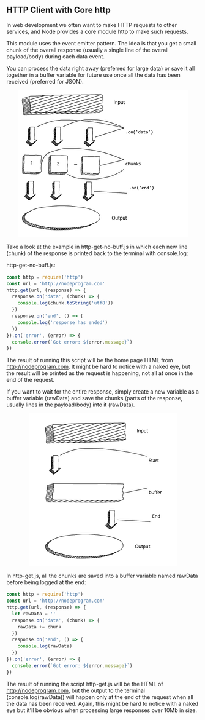 ## HTTP Client with Core http

In web development we often want to make HTTP requests to other services, and Node provides a core module http to make such requests.

This module uses the event emitter pattern. The idea is that you get a small chunk of the overall response (usually a single line of the overall payload/body) during each data event.

You can process the data right away (preferred for large data) or save it all together in a buffer variable for future use once all the data has been received (preferred for JSON).

<p align='center'>
  <img src='images/node-streams.png' />
</p>

Take a look at the example in http-get-no-buff.js in which each new line (chunk) of the response is printed back to the terminal with console.log:

http-get-no-buff.js:

```JavaScript
const http = require('http')
const url = 'http://nodeprogram.com'
http.get(url, (response) => {
  response.on('data', (chunk) => {
    console.log(chunk.toString('utf8'))
  })
  response.on('end', () => {
    console.log('response has ended')
  })
}).on('error', (error) => {
  console.error(`Got error: ${error.message}`)
})
```

The result of running this script will be the home page HTML from http://nodeprogram.com. It might be hard to notice with a naked eye, but the result will be printed as the request is happening, not all at once in the end of the request.

If you want to wait for the entire response, simply create a new variable as a buffer variable (rawData) and save the chunks (parts of the response, usually lines in the payload/body) into it (rawData).

<p align='center'>
  <img src='images/node-buffer.png' />
</p>

In http-get.js, all the chunks are saved into a buffer variable named rawData before being logged at the end:

```JavaScript
const http = require('http')
const url = 'http://nodeprogram.com'
http.get(url, (response) => {
  let rawData = ''
  response.on('data', (chunk) => {
    rawData += chunk
  })
  response.on('end', () => {
    console.log(rawData)
  })
}).on('error', (error) => {
  console.error(`Got error: ${error.message}`)
})
```

The result of running the script http-get.js will be the HTML of http://nodeprogram.com, but the output to the terminal (console.log(rawData)) will happen only at the end of the request when all the data has been received. Again, this might be hard to notice with a naked eye but it'll be obvious when processing large responses over 10Mb in size.
